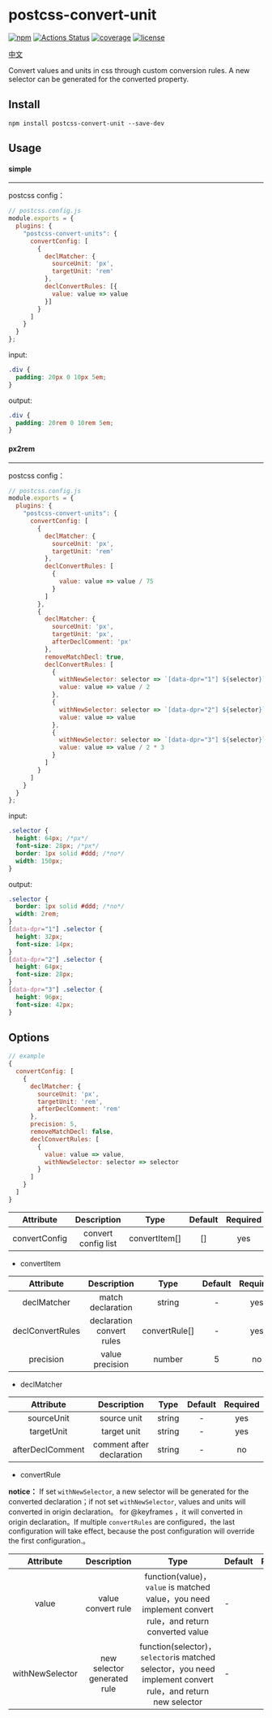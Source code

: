 # postcss-convert-unit

[![npm](https://img.shields.io/npm/v/postcss-convert-unit)](https://www.npmjs.com/package/postcss-convert-unit)
[![Actions Status](https://github.com/hoivee/postcss-convert-unit/workflows/build/badge.svg)](https://github.com/hoivee/postcss-convert-unit)
[![coverage](https://img.shields.io/coveralls/github/hoivee/postcss-convert-unit)](https://coveralls.io/github/hoivee/postcss-convert-unit)
[![license](https://img.shields.io/github/license/hoivee/postcss-convert-unit)](https://github.com/hoivee/postcss-convert-unit/blob/master/LICENSE)


[中文](https://github.com/hoivee/postcss-convert-unit/blob/master/README.zh.md)

Convert values and units in css through custom conversion rules. A new selector can be generated for the converted property.

## Install

```npm
npm install postcss-convert-unit --save-dev
```

## Usage

#### simple

---

postcss config：

```javascript
// postcss.config.js
module.exports = {
  plugins: {
    "postcss-convert-units": {
      convertConfig: [
        {
          declMatcher: {
            sourceUnit: 'px',
            targetUnit: 'rem'
          },
          declConvertRules: [{
            value: value => value
          }]
        }
      ]
    }
  }
};
```

input:

```css
.div {
  padding: 20px 0 10px 5em;
}
```

output:

```css
.div {
  padding: 20rem 0 10rem 5em;
}
```

#### px2rem

---
postcss config：

```javascript
// postcss.config.js
module.exports = {
  plugins: {
    "postcss-convert-units": {
      convertConfig: [
        {
          declMatcher: {
            sourceUnit: 'px',
            targetUnit: 'rem'
          },
          declConvertRules: [
            {
              value: value => value / 75
            }
          ]
        },
        {
          declMatcher: {
            sourceUnit: 'px',
            targetUnit: 'px',
            afterDeclComment: 'px'
          },
          removeMatchDecl: true,
          declConvertRules: [
            {
              withNewSelector: selector => `[data-dpr="1"] ${selector}`,
              value: value => value / 2
            },
            {
              withNewSelector: selector => `[data-dpr="2"] ${selector}`,
              value: value => value
            },
            {
              withNewSelector: selector => `[data-dpr="3"] ${selector}`,
              value: value => value / 2 * 3
            }
          ]
        }
      ]
    }
  }
};
```

input:

```css
.selector {
  height: 64px; /*px*/
  font-size: 28px; /*px*/
  border: 1px solid #ddd; /*no*/
  width: 150px;
}

```

output:

```css
.selector {
  border: 1px solid #ddd; /*no*/
  width: 2rem;
}
[data-dpr="1"] .selector {
  height: 32px;
  font-size: 14px;
}
[data-dpr="2"] .selector {
  height: 64px;
  font-size: 28px;
}
[data-dpr="3"] .selector {
  height: 96px;
  font-size: 42px;
}

```

## Options
```javascript
// example
{
  convertConfig: [
    {
      declMatcher: {
        sourceUnit: 'px',
        targetUnit: 'rem',
        afterDeclComment: 'rem'
      },
      precision: 5,
      removeMatchDecl: false,
      declConvertRules: [
        {
          value: value => value,
          withNewSelector: selector => selector
        }
      ]
    }
  ]
}
```

| Attribute | Description | Type | Default | Required |
| :---:| :---: | :---: | :---: | :---: |
| convertConfig | convert config list | convertItem[] | [] | yes|
- convertItem

| Attribute | Description | Type | Default | Required |
| :---:| :---: | :---: | :---: | :---: |
| declMatcher | match declaration | string | - | yes |
| declConvertRules | declaration convert rules | convertRule[] | - | yes |
| precision | value precision | number | 5 | no |

- declMatcher

| Attribute | Description | Type | Default | Required |
| :---:| :---: | :---: | :---: | :---: |
| sourceUnit | source unit | string | - | yes |
| targetUnit | target unit | string | - | yes |
| afterDeclComment | comment after declaration | string | - | no |

- convertRule

**notice：** If set ```withNewSelector```, a new selector will be generated for the converted declaration；if not set ```withNewSelector```, values and units will converted in origin declaration。 for @keyframes ，it will converted in origin declaration。If multiple ```convertRules``` are configured，the last configuration will take effect, because the post configuration will override the first configuration.。

| Attribute | Description | Type | Default | Required |
| :---:| :---: | :---: | :--- | :---: |
| value | value convert rule | function(value)，```value``` is matched value，you need implement convert rule，and return converted value| - | yes |
| withNewSelector | new selector generated rule  | function(selector)， ```selector```is matched selector，you need implement convert rule，and return new selector| - | no |
